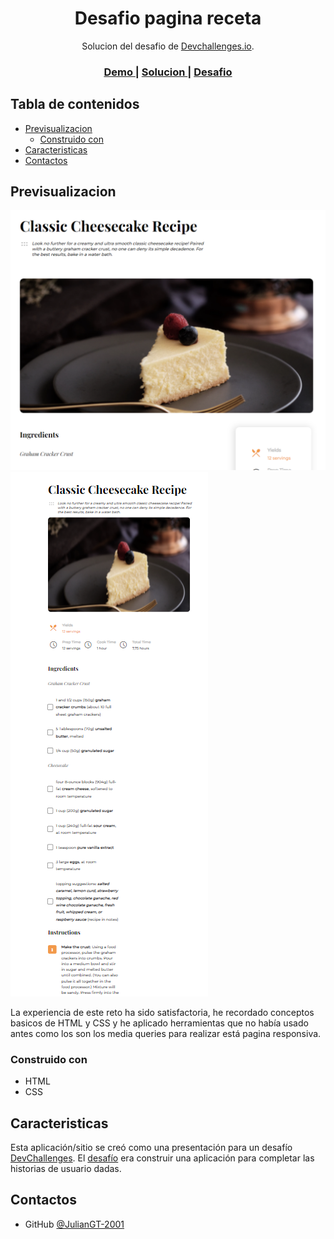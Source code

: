<!-- Please update value in the {}  -->

<h1 align="center">Desafio pagina receta</h1>

<div align="center">
   Solucion del desafio de  <a href="http://devchallenges.io" target="_blank">Devchallenges.io</a>.
</div>

<div align="center">
  <h3>
    <a href="https://juliangt-2001.github.io/404-page-challenge/">
      Demo
    </a>
    <span> | </span>
    <a href="https://juliangt-2001.github.io/404-page-challenge/">
      Solucion
    </a>
    <span> | </span>
    <a href="https://devchallenges.io/challenges/OEKdUZ6xs0h99C38XVht">
      Desafio
    </a>
  </h3>
</div>

<!-- TABLE OF CONTENTS -->

## Tabla de contenidos

- [Previsualizacion](#Previsualizacion)
  - [Construido con](#Construido-con)
- [Caracteristicas](#Caracteristicas)
- [Contactos](#contactos)

<!-- OVERVIEW -->

## Previsualizacion

![screenshot](https://raw.githubusercontent.com/JulianGT-2001/Recipe_Page_Challenge/main/Captura%20Escritorio.png)
![screenshot](https://raw.githubusercontent.com/JulianGT-2001/Recipe_Page_Challenge/main/Captura%20de%20Celular.png)


La experiencia de este reto ha sido satisfactoria, he recordado conceptos basicos de HTML y CSS y he aplicado herramientas que no había usado antes como los son los media queries para realizar está pagina responsiva.

### Construido con

- HTML
- CSS

## Caracteristicas

<!-- List the features of your application or follow the template. Don't share the figma file here :) -->

Esta aplicación/sitio se creó como una presentación para un desafío [DevChallenges](https://devchallenges.io). El [desafío](https://devchallenges.io/challenges/wBunSb7FPrIepJZAg0sY) era construir una aplicación para completar las historias de usuario dadas.

## Contactos

- GitHub [@JulianGT-2001](https://github.com/JulianGT-2001)
